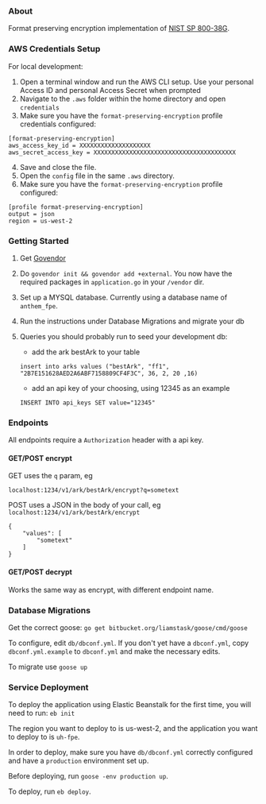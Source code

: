 ### About

Format preserving encryption implementation of [NIST SP 800-38G](http://dx.doi.org/10.6028/NIST.SP.800-38G).

### AWS Credentials Setup
For local development:
1. Open a terminal window and run the AWS CLI setup. Use your personal Access ID
   and personal Access Secret when prompted
2. Navigate to the `.aws` folder within the home directory and open `credentials`
3. Make sure you have the `format-preserving-encryption` profile credentials configured:

```
[format-preserving-encryption]
aws_access_key_id = XXXXXXXXXXXXXXXXXXXX
aws_secret_access_key = XXXXXXXXXXXXXXXXXXXXXXXXXXXXXXXXXXXXXXXX
```

4. Save and close the file.
5. Open the `config` file in the same `.aws` directory.
6. Make sure you have the `format-preserving-encryption` profile configured:

```
[profile format-preserving-encryption]
output = json
region = us-west-2
```

### Getting Started
1. Get [Govendor](https://github.com/kardianos/govendor)
2. Do `govendor init && govendor add +external`. You now have the required packages in `application.go` in your `/vendor` dir.
3. Set up a MYSQL database. Currently using a database name of `anthem_fpe`.
4. Run the instructions under Database Migrations and migrate your db
5. Queries you should probably run to seed your development db:
    - add the ark bestArk to your table

    `insert into arks values ("bestArk", "ff1", "2B7E151628AED2A6ABF7158809CF4F3C", 36, 2, 20 ,16)`
    - add an api key of your choosing, using 12345 as an example

    `INSERT INTO api_keys SET value="12345"`

### Endpoints
All endpoints require a `Authorization` header with a api key.

#### GET/POST encrypt
GET uses the `q` param, eg

`localhost:1234/v1/ark/bestArk/encrypt?q=sometext`

POST uses a JSON in the body of your call, eg
`localhost:1234/v1/ark/bestArk/encrypt`

```
{
    "values": [
        "sometext"
    ]
}
```

#### GET/POST decrypt
Works the same way as encrypt, with different endpoint name.

### Database Migrations
Get the correct goose:
`go get bitbucket.org/liamstask/goose/cmd/goose`

To configure, edit `db/dbconf.yml`. If you don't yet have a `dbconf.yml`, copy `dbconf.yml.example` to `dbconf.yml` and make the necessary edits.

To migrate use `goose up`

### Service Deployment
To deploy the application using Elastic Beanstalk for the first time, you will need to run:
`eb init`

The region you want to deploy to is us-west-2, and the application you want to deploy to is `uh-fpe`.

In order to deploy, make sure you have `db/dbconf.yml` correctly configured and have a `production` environment set up.

Before deploying, run `goose -env production up`.

To deploy, run `eb deploy`.
